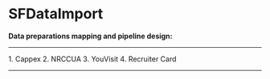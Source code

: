 # SFDataImport


<b>Data preparations mapping and pipeline design:</b>
<hr />
1. Cappex
2. NRCCUA
3. YouVisit
4. Recruiter Card

<hr />
